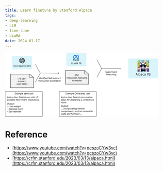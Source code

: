 ```yaml
---
title: Learn finetune by Stanford Alpaca
tags:
- deep-learning
- LLM
- fine-tune
- LLaMA
date: 2024-01-17
---
```


![](computer_sci/deep_learning_and_machine_learning/LLM/train/finr_tune/attachments/Pasted%20image%2020230627145954.png)





# Reference

* [https://www.youtube.com/watch?v=pcszoCYw3vc](https://www.youtube.com/watch?v=pcszoCYw3vc)
* [https://crfm.stanford.edu/2023/03/13/alpaca.html](https://crfm.stanford.edu/2023/03/13/alpaca.html)